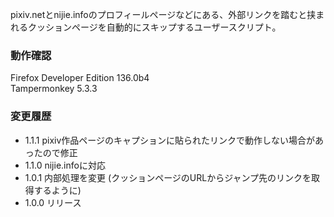 pixiv.netとnijie.infoのプロフィールページなどにある、外部リンクを踏むと挟まれるクッションページを自動的にスキップするユーザースクリプト。  

### 動作確認  
Firefox Developer Edition 136.0b4  
Tampermonkey 5.3.3  

### 変更履歴  
- 1.1.1
  pixiv作品ページのキャプションに貼られたリンクで動作しない場合があったので修正
- 1.1.0
  nijie.infoに対応
- 1.0.1
  内部処理を変更
  (クッションページのURLからジャンプ先のリンクを取得するように)  
- 1.0.0
  リリース  
